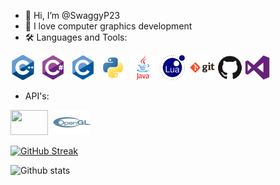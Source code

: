 - 👋 Hi, I’m @SwaggyP23
- 🎨 I love computer graphics development
- :hammer_and_wrench: Languages and Tools:
<div>
  <img src="https://github.com/devicons/devicon/blob/master/icons/cplusplus/cplusplus-original.svg" title="C++" alt="C++" width="40" height="40"/>&nbsp;
  <img src="https://github.com/devicons/devicon/blob/master/icons/csharp/csharp-original.svg" title="C#" alt="C# width="40" height="40"/>&nbsp;
  <img src="https://github.com/devicons/devicon/blob/master/icons/c/c-original.svg" title="C" alt="C" width="40" height="40"/>&nbsp;
  <img src="https://github.com/devicons/devicon/blob/master/icons/python/python-original.svg" title="Python" alt="Python" width="40" height="40"/>&nbsp;
  <img src="https://github.com/devicons/devicon/blob/master/icons/java/java-original-wordmark.svg" title="Java" alt="Java" width="40" height="40"/>&nbsp;
  <img src="https://github.com/devicons/devicon/blob/master/icons/lua/lua-original-wordmark.svg" title="Lua" alt="Lua" width="40" height="40"/>&nbsp;
  <img src="https://github.com/devicons/devicon/blob/master/icons/git/git-original-wordmark.svg" title="Git" **alt="Git" width="40" height="40"/>
  <img src="https://github.com/devicons/devicon/blob/master/icons/github/github-original.svg" title="Github" **alt="Github" width="40" height="40"/>
  <img src="https://github.com/devicons/devicon/blob/master/icons/visualstudio/visualstudio-plain.svg" title="VisualStudio" **alt="VisualStudio" width="40" height="40"/>
</div>

- API's:
<div>
  <img src="https://vulkan.lunarg.com/img/vulkan/vulkan-red.svg" title"Vulkan" alt"Vulkan" width="60" height="40"/>&nbsp
  <img src="https://github.com/devicons/devicon/blob/master/icons/opengl/opengl-original.svg" title"OpenGL" alt"OpenGL" width="60" height="40"/>&nbsp
</div>

[![GitHub Streak](https://github-readme-streak-stats.herokuapp.com?user=SwaggyP23&theme=monokai&hide_border=true)](https://git.io/streak-stats)

![Github stats](https://github-readme-stats.vercel.app/api?username=SwaggyP23&hide_border=true&count_private=true&include_all_commits=true&theme=monokai)

<!--
- 💞️ I’m looking to collaborate on ...
- 📫 How to reach me ...
-->

<!---
SwaggyP23/SwaggyP23 is a ✨ special ✨ repository because its `README.md` (this file) appears on your GitHub profile.
You can click the Preview link to take a look at your changes.
--->
